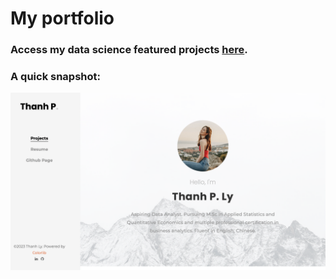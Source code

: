 # My portfolio
### Access my data science featured projects [here](lyphuong601.github.io).

### A quick snapshot:

 ![alt text](images/portfolio-img.png) 
 
